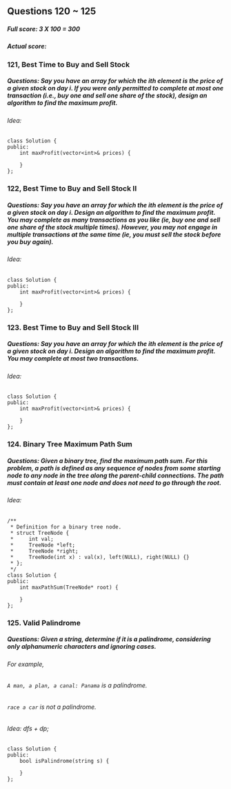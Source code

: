 ## Questions 120 ~ 125
##### Full score: 3 X 100 = 300
##### Actual score:

### 121, Best Time to Buy and Sell Stock
##### Questions: Say you have an array for which the ith element is the price of a given stock on day i. If you were only permitted to complete at most one transaction (i.e., buy one and sell one share of the stock), design an algorithm to find the maximum profit.
###### Idea: 
```
class Solution {
public:
    int maxProfit(vector<int>& prices) {
        
    }
};
```

### 122, Best Time to Buy and Sell Stock II
##### Questions: Say you have an array for which the ith element is the price of a given stock on day i. Design an algorithm to find the maximum profit. You may complete as many transactions as you like (ie, buy one and sell one share of the stock multiple times). However, you may not engage in multiple transactions at the same time (ie, you must sell the stock before you buy again).
###### Idea: 
```
class Solution {
public:
    int maxProfit(vector<int>& prices) {
        
    }
};
```

### 123. Best Time to Buy and Sell Stock III
##### Questions: Say you have an array for which the ith element is the price of a given stock on day i. Design an algorithm to find the maximum profit. You may complete at most two transactions.
###### Idea:
```
class Solution {
public:
    int maxProfit(vector<int>& prices) {
        
    }
};
```

### 124. Binary Tree Maximum Path Sum
##### Questions: Given a binary tree, find the maximum path sum. For this problem, a path is defined as any sequence of nodes from some starting node to any node in the tree along the parent-child connections. The path must contain at least one node and does not need to go through the root.
###### Idea: 
```
/**
 * Definition for a binary tree node.
 * struct TreeNode {
 *     int val;
 *     TreeNode *left;
 *     TreeNode *right;
 *     TreeNode(int x) : val(x), left(NULL), right(NULL) {}
 * };
 */
class Solution {
public:
    int maxPathSum(TreeNode* root) {
        
    }
};
```

### 125. Valid Palindrome
##### Questions: Given a string, determine if it is a palindrome, considering only alphanumeric characters and ignoring cases.
###### For example,
###### ```A man, a plan, a canal: Panama``` is a palindrome.
###### ```race a car``` is not a palindrome.
###### Idea: dfs + dp;
```
class Solution {
public:
    bool isPalindrome(string s) {
        
    }
};
```
